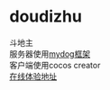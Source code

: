 # doudizhu
斗地主  
服务器使用[mydog框架](https://github.com/ahuangege/mydog)  
客户端使用cocos creator  
[在线体验地址](http://ahuang.shop/doudizhu/)
